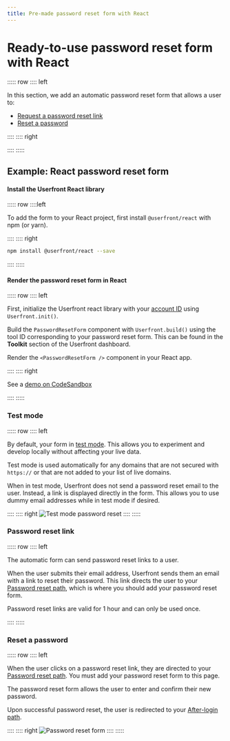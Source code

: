 ```yaml
---
title: Pre-made password reset form with React
---
```


<toolkit-breadcrumb />

# Ready-to-use password reset form with React

::::: row
:::: left

In this section, we add an automatic password reset form that allows a user to:

- [Request a password reset link](#password-reset-link)
- [Reset a password](#reset-password)

::::
:::: right

<iframe-demo display-title="Password reset form"></iframe-demo>

::::
:::::

## Example: React password reset form

#### Install the Userfront React library

::::: row
::::left

To add the form to your React project, first install `@userfront/react` with npm (or yarn).

::::
:::: right

```sh
npm install @userfront/react --save
```

::::
:::::

#### Render the password reset form in React

::::: row
:::: left

First, initialize the Userfront react library with your [account ID](/guide/glossary.html#account-id) using `Userfront.init()`.

Build the `PasswordResetForm` component with `Userfront.build()` using the tool ID corresponding to your password reset form. This can be found in the **Toolkit** section of the Userfront dashboard.

Render the `<PasswordResetForm />` component in your React app.

::::
:::: right

<install-react display-title="Password reset form"/>

See a [demo on CodeSandbox](https://codesandbox.io/s/userfront-react-example-rhbyl)

::::
:::::

### Test mode

::::: row
:::: left

By default, your form in [test mode](/guide/test-mode). This allows you to experiment and develop locally without affecting your live data.

Test mode is used automatically for any domains that are not secured with `https://` or that are not added to your list of live domains.

When in test mode, Userfront does not send a password reset email to the user. Instead, a link is displayed directly in the form. This allows you to use dummy email addresses while in test mode if desired.

::::
:::: right
![Test mode password reset](https://res.cloudinary.com/component/image/upload/v1624471802/guide/password-reset-test-mode.png)
::::
:::::

### Password reset link

::::: row
:::: left

The automatic form can send password reset links to a user.

When the user submits their email address, Userfront sends them an email with a link to reset their password. This link directs the user to your [Password reset path](/guide/glossary.html#password-reset-path), which is where you should add your password reset form.

Password reset links are valid for 1 hour and can only be used once.

::::
:::::

### Reset a password

::::: row
:::: left

When the user clicks on a password reset link, they are directed to your [Password reset path](/guide/glossary.html#password-reset-path). You must add your password reset form to this page.

The password reset form allows the user to enter and confirm their new password.

Upon successful password reset, the user is redirected to your [After-login path](/guide/glossary.html#after-login-path).

::::
:::: right
![Password reset form](https://res.cloudinary.com/component/image/upload/v1624470536/guide/password-reset.png)
::::
:::::
